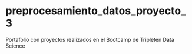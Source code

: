 # preprocesamiento_datos_proyecto_3
Portafolio con proyectos realizados en el Bootcamp de Tripleten Data Science
